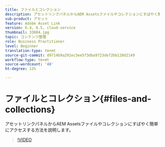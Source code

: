 ```yaml
---
title: ファイルとコレクション
description: アセットリンクパネルからAEM Assetsファイルやコレクションにすばやく簡単にアクセスする方法を説明します。
sub-product: アセット
feature: Adobe Asset Link
version: 6.4, 6.5, cloud-service
thumbnail: 33884.jpg
topic: コンテンツ管理
role: Business Practitioner
level: Beginner
translation-type: tm+mt
source-git-commit: d9714b9a291ec3ee5f3dba9723de72bb120d2149
workflow-type: tm+mt
source-wordcount: '48'
ht-degree: 12%

---
```



# ファイルとコレクション{#files-and-collections}

アセットリンクパネルからAEM Assetsファイルやコレクションにすばやく簡単にアクセスする方法を説明します。

>[!VIDEO](https://video.tv.adobe.com/v/33884/?quality=12)